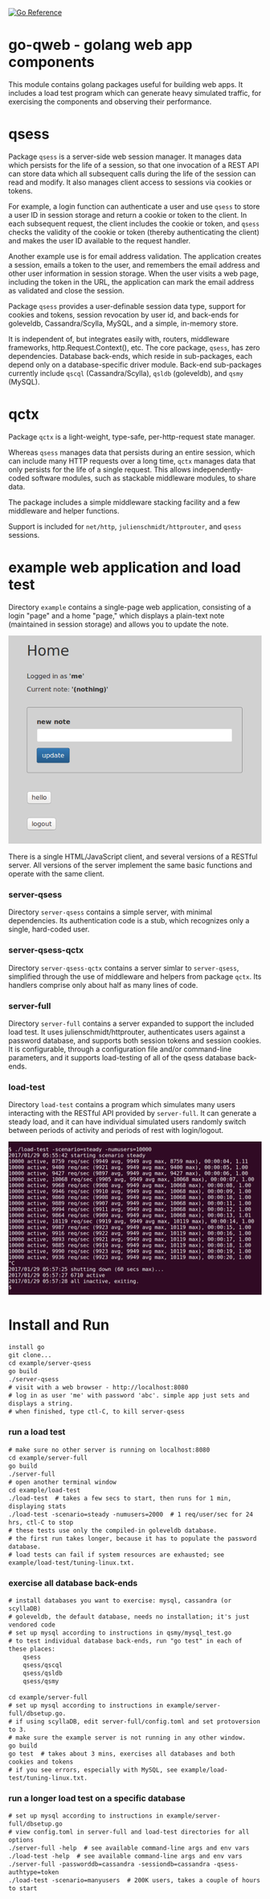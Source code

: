 [![Go Reference](https://pkg.go.dev/badge/github.com/gkong/go-qweb.svg)](https://pkg.go.dev/github.com/gkong/go-qweb)

# go-qweb - golang web app components

This module contains golang packages useful for building web apps.
It includes a load test program which can generate heavy simulated traffic,
for exercising the components and observing their performance.

# qsess
Package `qsess` is a server-side web session manager.
It manages data which persists for the life of a session,
so that one invocation of a REST API can store data which all subsequent calls
during the life of the session can read and modify.
It also manages client access to sessions via cookies or tokens.

For example, a login function can authenticate a user and use `qsess`
to store a user ID in session storage and return a cookie or token to the client.
In each subsequent request, the client includes the cookie or token,
and `qsess` checks the validity of the cookie or token
(thereby authenticating the client) and makes the
user ID available to the request handler.

Another example use is for email address validation.
The application creates a session, emails a token to the user,
and remembers the email address and other user information
in session storage. When the user visits a web page,
including the token in the URL, the application can mark
the email address as validated and close the session.

Package `qsess` provides a user-definable session data type,
support for cookies and tokens, session revocation by user id, and back-ends for
goleveldb, Cassandra/Scylla, MySQL, and a simple, in-memory store.

It is independent of, but integrates easily with, routers,
middleware frameworks, http.Request.Context(), etc.
The core package, `qsess`, has zero dependencies.
Database back-ends, which reside in sub-packages,
each depend only on a database-specific driver module.
Back-end sub-packages currently include
`qscql` (Cassandra/Scylla), `qsldb` (goleveldb), and `qsmy` (MySQL).

# qctx
Package `qctx` is a light-weight, type-safe, per-http-request state manager.

Whereas `qsess` manages data that persists during an entire session,
which can include many HTTP requests over a long time,
`qctx` manages data that only persists for the life of a single request.
This allows independently-coded software modules, such as stackable
middleware modules, to share data.

The package includes a simple middleware stacking facility and a few middleware and helper functions.

Support is included for `net/http`,
`julienschmidt/httprouter`, and `qsess` sessions.

# example web application and load test
Directory `example` contains a single-page web application,
consisting of a login "page" and a home "page," which displays a plain-text
note (maintained in session storage) and allows you to update the note.

![Example App Screen Shot](home.png?raw=true)

There is a single HTML/JavaScript client, and several versions of a RESTful server.
All versions of the server implement the same basic functions and operate with the same client.

### server-qsess
Directory `server-qsess` contains a simple server, with minimal dependencies.
Its authentication code is a stub, which recognizes only a single, hard-coded user.

### server-qsess-qctx
Directory `server-qsess-qctx` contains a server simlar to `server-qsess`,
simplified through the use of middleware and helpers from package `qctx`.
Its handlers comprise only about half as many lines of code.

### server-full
Directory `server-full` contains a server expanded to support the included load test.
It uses julienschmidt/httprouter, authenticates users against a password database,
and supports both session tokens and session cookies.
It is configurable, through a configuration file and/or command-line parameters,
and it supports load-testing of all of the qsess database back-ends.

### load-test
Directory `load-test` contains a program which simulates many users interacting
with the RESTful API provided by `server-full`. It can generate a steady load,
and it can have individual simulated users randomly switch between periods of
activity and periods of rest with login/logout.

![Load Test Screen Shot](loadtest.png?raw=true)

# Install and Run

	install go
	git clone...
	cd example/server-qsess
	go build
	./server-qsess
	# visit with a web browser - http://localhost:8080
	# log in as user 'me' with password 'abc'. simple app just sets and displays a string.
	# when finished, type ctl-C, to kill server-qsess

### run a load test

	# make sure no other server is running on localhost:8080
	cd example/server-full
	go build
	./server-full
	# open another terminal window
	cd example/load-test
	./load-test  # takes a few secs to start, then runs for 1 min, displaying stats
	./load-test -scenario=steady -numusers=2000  # 1 req/user/sec for 24 hrs, ctl-C to stop
	# these tests use only the compiled-in goleveldb database.
	# the first run takes longer, because it has to populate the password database.
	# load tests can fail if system resources are exhausted; see example/load-test/tuning-linux.txt.

### exercise all database back-ends

	# install databases you want to exercise: mysql, cassandra (or scyllaDB)
	# goleveldb, the default database, needs no installation; it's just vendored code
	# set up mysql according to instructions in qsmy/mysql_test.go
	# to test individual database back-ends, run "go test" in each of these places:
		qsess
		qsess/qscql
		qsess/qsldb
		qsess/qsmy

	cd example/server-full
	# set up mysql according to instructions in example/server-full/dbsetup.go.
	# if using scyllaDB, edit server-full/config.toml and set protoversion to 3.
	# make sure the example server is not running in any other window.
	go build
	go test  # takes about 3 mins, exercises all databases and both cookies and tokens
	# if you see errors, especially with MySQL, see example/load-test/tuning-linux.txt.

### run a longer load test on a specific database

	# set up mysql according to instructions in example/server-full/dbsetup.go
	# view config.toml in server-full and load-test directories for all options
	./server-full -help  # see available command-line args and env vars
	./load-test -help  # see available command-line args and env vars
	./server-full -passworddb=cassandra -sessiondb=cassandra -qsess-authtype=token
	./load-test -scenario=manyusers  # 200K users, takes a couple of hours to start
